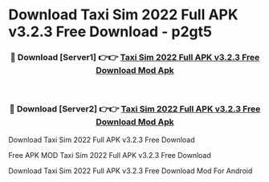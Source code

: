 # Download Taxi Sim 2022 Full APK v3.2.3 Free Download - p2gt5



<div align="center">
<h3>🔴 Download [Server1] 👉👉 <a href="https://momento.my/?title=Taxi_Sim_2022_Full_APK_v3.2.3_Free_Download">Taxi Sim 2022 Full APK v3.2.3 Free Download Mod Apk</a></h3><br>

<h3>🔴 Download [Server2] 👉👉 <a href="https://momento.my/?title=Taxi_Sim_2022_Full_APK_v3.2.3_Free_Download">Taxi Sim 2022 Full APK v3.2.3 Free Download Mod Apk</a></h3>
</div>



Download Taxi Sim 2022 Full APK v3.2.3 Free Download 

Free APK MOD Taxi Sim 2022 Full APK v3.2.3 Free Download 

Download Taxi Sim 2022 Full APK v3.2.3 Free Download Mod For Android
